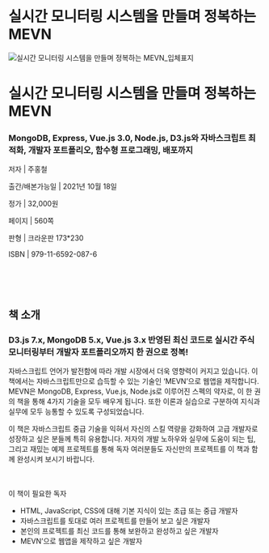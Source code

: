 # 실시간 모니터링 시스템을 만들며 정복하는 MEVN


![실시간 모니터링 시스템을 만들며 정복하는 MEVN_입체표지](https://user-images.githubusercontent.com/21074282/139799130-d94cefee-bf8f-4a6d-9933-d23b16f6c402.png)


<h1>실시간 모니터링 시스템을 만들며 정복하는 MEVN</h1>
<H3>MongoDB, Express, Vue.js 3.0, Node.js, D3.js와 자바스크립트 최적화, 개발자 포트폴리오, 함수형 프로그래밍, 배포까지</h3>

저자 | 주홍철

 

출간/배본가능일 | 2021년 10월 18일 

정가 | 32,000원 

페이지 | 560쪽

판형 | 크라운판 173*230


ISBN | 979-11-6592-087-6 


<br><br><br>
<h2>책 소개 </h2>
<h3>D3.js 7.x, MongoDB 5.x, Vue.js 3.x 반영된 최신 코드로
실시간 주식 모니터링부터 개발자 포트폴리오까지 한 권으로 정복!
</h3>

자바스크립트 언어가 발전함에 따라 개발 시장에서 더욱 영향력이 커지고 있습니다. 이 책에서는 자바스크립트만으로 습득할 수 있는 기술인 ‘MEVN’으로 웹앱을 제작합니다. MEVN은 MongoDB, Express, Vue.js, Node.js로 이루어진 스펙의 약자로, 이 한 권의 책을 통해 4가지 기술을 모두 배우게 됩니다. 또한 이론과 실습으로 구분하여 지식과 실무에 모두 능통할 수 있도록 구성되었습니다.

이 책은 자바스크립트 중급 기술을 익혀서 자신의 스킬 역량을 강화하여 고급 개발자로 성장하고 싶은 분들께 특히 유용합니다. 저자의 개발 노하우와 실무에 도움이 되는 팁, 그리고 재밌는 예제 프로젝트를 통해 독자 여러분들도 자신만의 프로젝트를 이 책과 함께 완성시켜 보시기 바랍니다.

 
<br><br>
이 책이 필요한 독자
-	HTML, JavaScript, CSS에 대해 기본 지식이 있는 초급 또는 중급 개발자
-	자바스크립트를 토대로 여러 프로젝트를 만들어 보고 싶은 개발자
-	본인의 프로젝트를 최신 코드를 통해 보완하고 완성하고 싶은 개발자
-	MEVN’으로 웹앱을 제작하고 싶은 개발자

<br><br>
